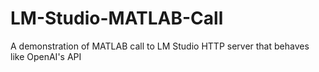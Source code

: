 # LM-Studio-MATLAB-Call
A demonstration of MATLAB call to LM Studio HTTP server that behaves like OpenAI's API
